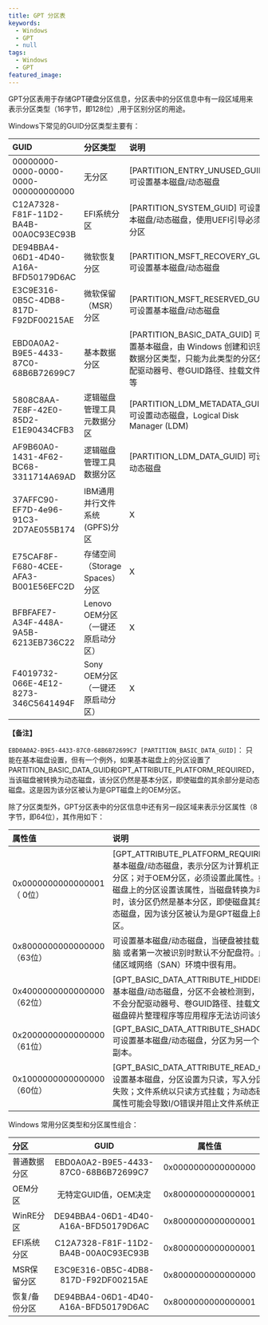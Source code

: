 ```yaml
---
title: GPT 分区表
keywords:
  - Windows
  - GPT
  - null
tags:
  - Windows
  - GPT
featured_image:
---
```


GPT分区表用于存储GPT硬盘分区信息，分区表中的分区信息中有一段区域用来表示分区类型（16字节，即128位）,用于区别分区的用途。

Windows下常见的GUID分区类型主要有：

GUID | 分区类型 | 说明
:--|:--|:--
00000000-0000-0000-0000-000000000000 | 无分区 | [PARTITION_ENTRY_UNUSED_GUID] 可设置基本磁盘/动态磁盘
C12A7328-F81F-11D2-BA4B-00A0C93EC93B | EFI系统分区 | [PARTITION_SYSTEM_GUID] 可设置基本磁盘/动态磁盘，使用UEFI引导必须的分区
DE94BBA4-06D1-4D40-A16A-BFD50179D6AC | 微软恢复分区 | [PARTITION_MSFT_RECOVERY_GUID] 可设置基本磁盘/动态磁盘
E3C9E316-0B5C-4DB8-817D-F92DF00215AE | 微软保留（MSR）分区 | [PARTITION_MSFT_RESERVED_GUID] 可设置基本磁盘/动态磁盘
EBD0A0A2-B9E5-4433-87C0-68B6B72699C7 | 基本数据分区 | [PARTITION_BASIC_DATA_GUID] 可设置基本磁盘，由 Windows 创建和识别的数据分区类型，只能为此类型的分区分配驱动器号、卷GUID路径、挂载文件夹等
5808C8AA-7E8F-42E0-85D2-E1E90434CFB3 | 逻辑磁盘管理工具元数据分区 | [PARTITION_LDM_METADATA_GUID] 可设置动态磁盘，Logical Disk Manager (LDM)
AF9B60A0-1431-4F62-BC68-3311714A69AD | 逻辑磁盘管理工具数据分区 | [PARTITION_LDM_DATA_GUID] 可设置动态磁盘
37AFFC90-EF7D-4e96-91C3-2D7AE055B174 | IBM通用并行文件系统(GPFS)分区 | X
E75CAF8F-F680-4CEE-AFA3-B001E56EFC2D | 存储空间（Storage Spaces）分区 | X
BFBFAFE7-A34F-448A-9A5B-6213EB736C22 | Lenovo OEM分区（一键还原启动分区） | X
F4019732-066E-4E12-8273-346C5641494F | Sony OEM分区（一键还原启动分区） | X

**【备注】**

```EBD0A0A2-B9E5-4433-87C0-68B6B72699C7 [PARTITION_BASIC_DATA_GUID]```：
只能在基本磁盘设置，但有一个例外，如果基本磁盘上的分区设置了PARTITION_BASIC_DATA_GUID和GPT_ATTRIBUTE_PLATFORM_REQUIRED，当该磁盘被转换为动态磁盘，该分区仍然是基本分区，即使磁盘的其余部分是动态磁盘。这是因为该分区被认为是GPT磁盘上的OEM分区。

除了分区类型外，GPT分区表中的分区信息中还有另一段区域来表示分区属性（8字节，即64位），其作用如下：

属性值 | 说明
:--|:--
0x0000000000000001（ 0位）| [GPT_ATTRIBUTE_PLATFORM_REQUIRED] 可设置基本磁盘/动态磁盘，表示分区为计算机正常运行必需分区；对于OEM分区，必须设置此属性。如果为基本磁盘上的分区设置该属性，当磁盘转换为动态磁盘时，该分区仍然是基本分区，即使磁盘其余部分是动态磁盘，因为该分区被认为是GPT磁盘上的OEM分区。
0x8000000000000000（63位）| 可设置基本磁盘/动态磁盘，当硬盘被挂载到另一台电脑 或者第一次被识别时默认不分配盘符。此属性在存储区域网络（SAN）环境中很有用。
0x4000000000000000（62位）| [GPT_BASIC_DATA_ATTRIBUTE_HIDDEN] 可设置基本磁盘/动态磁盘，分区不会被检测到，那么分区就不会分配驱动器号、卷GUID路径、挂载文件夹等，磁盘碎片整理程序等应用程序无法访问该分区。
0x2000000000000000（61位）| [GPT_BASIC_DATA_ATTRIBUTE_SHADOW_COPY] 可设置基本磁盘/动态磁盘，分区为另一个分区的卷影副本。
0x1000000000000000（60位）| [GPT_BASIC_DATA_ATTRIBUTE_READ_ONLY] 可设置基本磁盘，分区设置为只读，写入分区请求都将失败；文件系统以只读方式挂载；为动态磁盘设置该属性可能会导致I/O错误并阻止文件系统正确安装。

Windows 常用分区类型和分区属性组合：

分区 | GUID | 属性值
:--|:--:|:--:
普通数据分区 | EBD0A0A2-B9E5-4433-87C0-68B6B72699C7 | 0x0000000000000000
OEM分区 | 无特定GUID值，OEM决定 | 0x8000000000000001
WinRE分区 | DE94BBA4-06D1-4D40-A16A-BFD50179D6AC | 0x8000000000000001
EFI系统分区 | C12A7328-F81F-11D2-BA4B-00A0C93EC93B | 0x8000000000000001
MSR保留分区 | E3C9E316-0B5C-4DB8-817D-F92DF00215AE | 0x8000000000000000
恢复/备份分区 | DE94BBA4-06D1-4D40-A16A-BFD50179D6AC | 0x8000000000000001
